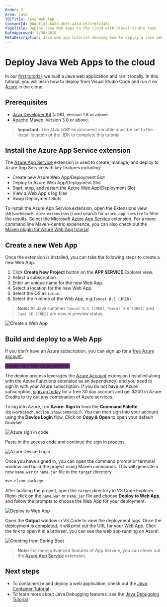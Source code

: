 ```yaml
---
Order: 3
Area: java
TOCTitle: Java Web App
ContentId: 98ddf1d3-6a8e-4b0f-a44d-e57cfdf2348c
PageTitle: Deploy Java Web Apps to the cloud with Visual Studio Code
DateApproved: 5/30/2018
MetaDescription: Java web app tutorial showing how to deploy a Java web app to Azure with Visual Studio Code
---
```

# Deploy Java Web Apps to the cloud

In our [first tutorial](/docs/java/java-tutorial.md), we built a Java web application and ran it locally. In this tutorial, you will learn how to deploy from Visual Studio Code and run it on [Azure](https://azure.microsoft.com) in the cloud.

## Prerequisites

- [Java Developer Kit](http://www.oracle.com/technetwork/java/javase/downloads/jdk8-downloads-2133151.html) (JDK), version 1.8 or above.
- [Apache Maven](https://maven.apache.org), version 3.0 or above.

>**Important**: The `JAVA_HOME` environment variable must be set to the install location of the JDK to complete this tutorial.


## Install the Azure App Service extension

The [Azure App Service](https://marketplace.visualstudio.com/items?itemName=ms-azuretools.vscode-azureappservice) extension is used to create, manage, and deploy to Azure App Service with key features including:

- Create new Azure Web App/Deployment Slot
- Deploy to Azure Web App/Deployment Slot
- Start, stop, and restart the Azure Web App/Deployment Slot
- View a Web App's log files
- Swap Deployment Slots

To install the Azure App Service extension, open the Extensions view (`kb(workbench.view.extensions)`) and search for `azure app service` to filter the results. Select the Microsoft [Azure App Service](https://marketplace.visualstudio.com/items?itemName=ms-azuretools.vscode-azureappservice) extension. For a more command line Maven-centric experience, you can also check out the [Maven plugin for Azure Web App tutorial](https://docs.microsoft.com/en-us/java/api/overview/azure/maven/azure-webapp-maven-plugin/readme?view=azure-java-stable).

## Create a new Web App

Once the extension is installed, you can take the following steps to create a new Web App.

1. Click **Create New Project** button on the **APP SERVICE** Explorer view.
2. Select a subscription.
3. Enter an unique name for the new Web App.
4. Select a location for the new Web App.
5. Select the OS as `Linux`.
6. Select the runtime of the Web App, e.g.`Tomcat 8.5 (JRE8)`.

> **Note:** All Java runtimes `Tomcat 8.5 (JRE8)`, `Tomcat 9.0 (JRE8)` and `Java SE (JRE8)` are now in preview status.

![Create a Web App](images/java-webapp/create-webapp.png)

## Build and deploy to a Web App

If you don't have an Azure subscription, you can sign up for a [free Azure account](https://azure.microsoft.com/pricing/free-trial/
).

<a class="tutorial-next-btn" href="https://azure.microsoft.com/pricing/free-trial/" target="_blank" style="background-color:#68217A">Create your free Azure account</a>

The deploy process leverages the [Azure Account](https://marketplace.visualstudio.com/items?itemName=ms-vscode.azure-account) extension (installed along with the Azure Functions extension as an dependency) and you need to sign in with your Azure subscription. If you do not have an Azure subscription, [sign up today](https://azure.microsoft.com//free/?b=16.48) for a free 30 day account and get $200 in Azure Credits to try out any combination of Azure services.

To log into Azure, run **Azure: Sign In** from the **Command Palette** (`kb(workbench.action.showCommands)`). You can then sign into your account using the **Device Login** flow. Click on **Copy & Open** to open your default browser.

![Azure sign in code](images/java-webapp/devicelogin.png)

Paste in the access code and continue the sign in process.

![Azure Device Login](images/java-webapp/devicelogin2.png)

Once you have signed in, you can open the command prompt or terminal window and build the project using Maven commands. This will generate a new `name.war` or `name.jar` file in the `target` directory.

```bash
mvn clean package
```
After building the project, open the `target` directory in VS Code Explorer. Right-click on the `name.war` or `name.jar` file and choose **Deploy to Web App**, and follow the prompts to choose the Web App for your deployment.

![Deploy to Web App](images/java-webapp/deploy-webapp.png)

Open the **Output** window in VS Code to view the deployment logs. Once the deployment is completed, it will print out the URL for your Web App. Click the link to open it in a browser, you can see the web app running on Azure!

![Greeting from Spring Boot](images/java-webapp/greeting.png)

> **Note:** For more advanced features of App Service, you can check out the [Azure App Service](https://marketplace.visualstudio.com/items?itemName=ms-azuretools.vscode-azureappservice) extension.

## Next steps

* To containerize and deploy a web application, check out the [Java Container Tutorial](/docs/java/java-container.md)
* To learn more about Java Debugging features, see the [Java Debugging Tutorial](/docs/java/java-debugging.md)
